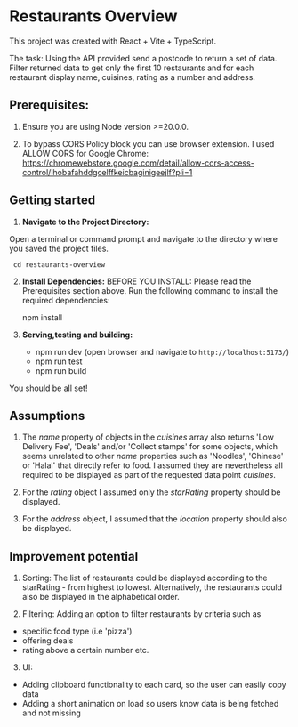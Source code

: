 # Restaurants Overview

This project was created with React + Vite + TypeScript.

The task: Using the API provided send a postcode to return a set of data. Filter returned data to get only the first 10 restaurants and for each restaurant display name, cuisines, rating as a number and address.

## Prerequisites:

1. Ensure you are using Node version >=20.0.0.

2. To bypass CORS Policy block you can use browser extension. I used ALLOW CORS for Google Chrome: https://chromewebstore.google.com/detail/allow-cors-access-control/lhobafahddgcelffkeicbaginigeejlf?pli=1

## Getting started

1. **Navigate to the Project Directory:**

Open a terminal or command prompt and navigate to the directory where you saved the project files.

     cd restaurants-overview

2. **Install Dependencies:**
   BEFORE YOU INSTALL: Please read the Prerequisites section above. Run the following command to install the required dependencies:

   npm install

3. **Serving,testing and building:**

   - npm run dev (open browser and navigate to `http://localhost:5173/`)
   - npm run test
   - npm run build

You should be all set!

## Assumptions

1. The _name_ property of objects in the _cuisines_ array also returns 'Low Delivery Fee', 'Deals' and/or 'Collect stamps' for some objects, which seems unrelated to other _name_ properties such as 'Noodles', 'Chinese' or 'Halal' that directly refer to food. I assumed they are nevertheless all required to be displayed as part of the requested data point _cuisines_.

2. For the _rating_ object I assumed only the _starRating_ property should be displayed.

3. For the _address_ object, I assumed that the _location_ property should also be displayed.

## Improvement potential

1. Sorting: The list of restaurants could be displayed according to the starRating - from highest to lowest. Alternatively, the restaurants could also be displayed in the alphabetical order.

2. Filtering: Adding an option to filter restaurants by criteria such as

- specific food type (i.e 'pizza')
- offering deals
- rating above a certain number
  etc.

3. UI:

- Adding clipboard functionality to each card, so the user can easily copy data
- Adding a short animation on load so users know data is being fetched and not missing
